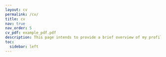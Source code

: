 ```yaml
---
layout: cv
permalink: /cv/
title: cv
nav: true
nav_order: 5
cv_pdf: example_pdf.pdf
description: This page intends to provide a brief overview of my profile, highlighting my key accomplishments and milestones throughout my life thus far. 
toc:
  sidebar: left
---
```


